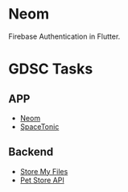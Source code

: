 # Neom
Firebase Authentication in Flutter.











# GDSC Tasks

## APP

- [Neom](https://github.com/vinay-04/Neom)
- [SpaceTonic](https://github.com/vinay-04/bmicalculator)

## Backend

- [Store My Files](https://github.com/vinay-04/StoreMyFiles)
- [Pet Store API](https://github.com/vinay-04/Pet-Store-API)
